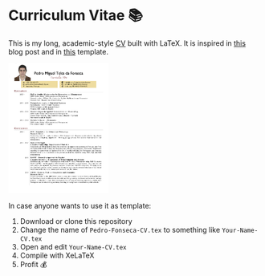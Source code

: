 # Curriculum Vitae :books:

This is my long, academic-style [CV](https://github.com/pedro-teles-fonseca/curriculum-vitae-eng/blob/master/Pedro-Fonseca-CV.pdf) built with LaTeX. It is inspired in [this](https://texblog.org/2012/04/25/writing-a-cv-in-latex/) blog post and in [this](https://www.latextemplates.com/template/freeman-cv) template.

<a href="https://github.com/pedro-teles-fonseca/curriculum-vitae-eng/blob/master/Pedro-Fonseca-CV.pdf"><img class="center" src="https://raw.githubusercontent.com/pedro-teles-fonseca/curriculum-vitae-eng/master/images/sample.png" width="200"/></a>

In case anyone wants to use it as template:

1. Download or clone this repository
2. Change the name of `Pedro-Fonseca-CV.tex` to something like `Your-Name-CV.tex`
3. Open and edit `Your-Name-CV.tex`
4. Compile with XeLaTeX
5. Profit :moneybag:


